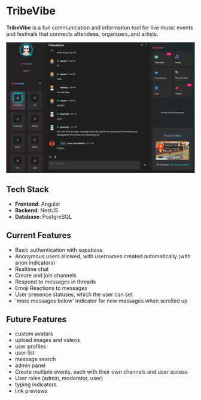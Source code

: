 # TribeVibe

**TribeVibe** is a fun communication and information tool for live music events and festivals that connects attendees, organizers, and artists.

<img src="docs/assets/frontend-screenshot.png" alt="TribeVibe Frontend Screenshot" width="800"/>


## Tech Stack
- **Frontend**: Angular
- **Backend**: NestJS
- **Database**: PostgreSQL

## Current Features
- Basic authentication with supabase
- Anonymous users allowed, with usernames created automatically (with anon indicators)
- Realtime chat
- Create and join channels
- Respond to messages in threads
- Emoji Reactions to messages
- User presence statuses, which the user can set
- 'more messages below' indicator for new messages when scrolled up


## Future Features
- custom avatars
- upload images and videos
- user profiles
- user list
- message search
- admin panel
- Create multiple events, each with their own channels and user access
- User roles (admin, moderator, user)
- typing indicators
- link previews
